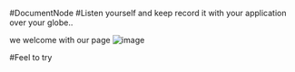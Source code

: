 #DocumentNode
#Listen yourself and keep record it with your application over your globe..

we welcome with our page
![image](https://user-images.githubusercontent.com/60779362/141453476-eb89bc65-a28a-4705-b860-2f0fbf3584f5.png)



#Feel to try
